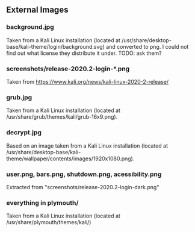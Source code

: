 ## External Images

### background.jpg

Taken from a Kali Linux installation (located at /usr/share/desktop-base/kali-theme/login/background.svg) and converted to png. I could not find out what license they distribute it under. TODO: ask them?


### screenshots/release-2020.2-login-\*.png

Taken from https://www.kali.org/news/kali-linux-2020-2-release/

### grub.jpg

Taken from a Kali Linux installation (located at /usr/share/grub/themes/kali/grub-16x9.png).

### decrypt.jpg

Based on an image taken from a Kali Linux installation (located at /usr/share/desktop-base/kali-theme/wallpaper/contents/images/1920x1080.png).

### user.png, bars.png, shutdown.png, acessibility.png

Extracted from "screenshots/release-2020.2-login-dark.png"

### everything in plymouth/

Taken from a Kali Linux installation (located at /usr/share/plymouth/themes/kali/)
